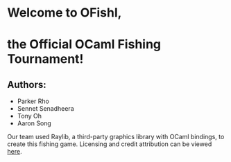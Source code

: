 # Welcome to OFishl, 
# the Official OCaml Fishing Tournament!
## Authors: 
  - Parker Rho
  - Sennet Senadheera
  - Tony Oh
  - Aaron Song

Our team used Raylib, a third-party graphics library with OCaml bindings, to 
create this fishing game. Licensing and credit attribution can be viewed 
[here](licensing.md).

